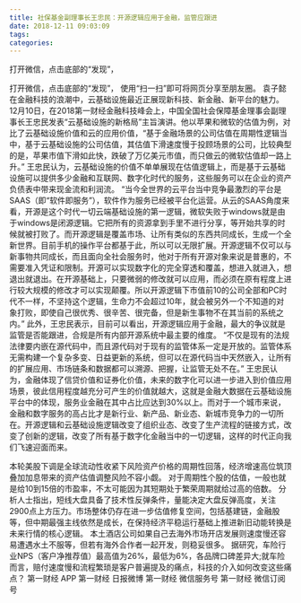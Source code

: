 ```yaml
---
title: 社保基金副理事长王忠民：开源逻辑应用于金融，监管应跟进
date: 2018-12-11 09:03:09
tags: 
categories: 
---
```

打开微信，点击底部的“发现”，
<!-- more -->
打开微信，点击底部的“发现”，
使用“扫一扫”即可将网页分享至朋友圈。
袁子懿
在金融科技的浪潮中，云基础设施最近正展现新科技、新金融、新平台的魅力。
12月10日，在2018第一财经金融科技峰会上，中国全国社会保障基金理事会副理事长王忠民发表“云基础设施的新格局”主旨演讲。他以苹果和微软的估值为例，对比了云基础设施价值和云的应用价值，“基于金融场景的公司估值在周期性逻辑当中，基于云基础设施的公司估值，其估值下滑速度慢于投顾场景的公司，比较典型的是，苹果市值下滑如此快，跌破了万亿美元市值，而只做云的微软估值却一路上升。”
王忠民认为，云基础设施的价值不单单展现在估值逻辑上，而是基于云基础设施可以提供多少金融和互联网、数字化时代的服务，这些服务可以在企业的资产负债表中带来现金流和利润流。
“当今全世界的云平台当中竞争最激烈的平台是SAAS（即“软件即服务”），软件作为服务已经被平台化运营。从云的SAAS角度来看，开源是这个时代一切云端基础设施的第一逻辑，微软失败于windows就是由于windows是闭源逻辑。它把所有的资源拿到手里不进行分享，等开始共享的时候就被打败了。而开源逻辑是覆盖市场、让所有类似的东西共同成长，生成一个全新世界。目前手机的操作平台都基于此，所以可以无限扩展。开源逻辑不仅可以与新事物共同成长，而且面向全社会服务时，他对于所有开源对象来说是普惠的，不需要准入凭证和限制。开源可以实现数字化的完全穿透和覆盖，想进入就进入，想退出就退出。在开源基础上，只要微弱的修改就可以应用，而必须在原有程度上进行较大规模的修改才可以实现颠覆。所以开源逻辑下市值前10的公司全部和PC时代不一样，不坚持这个逻辑，生命力不会超过10年，就会被另外一个不知道的对象打败，即使自己很优秀、很辛苦、很完备，但是新生事物不在其当前的系统之内。”
此外，王忠民表示，目前可以看出，开源逻辑应用于金融，最大的争议就是监管是否能跟进，合规是所有内部开源系统中最主要的维度。
“不仅是现有的法规法律要内嵌在源代码中，而且源代码对于现有的监管体系一定是开放的。监管体系无需构建一个复杂多变、日益更新的系统，但可以在源代码当中天然嵌入，让所有的扩展应用、市场链条和数据都可以溯源、把握，让监管无处不在。”
王忠民认为，金融体现了信贷价值和证券化价值，未来的数字化可以进一步进入到价值应用场景，彼此信用程度越充分可产生的价值就越大，这就是金融大数据在云基础设施平台中的体现，服务业金融在其中占比应达到30%以上。而对于一个城市来说，金融和数字服务的高占比才是新行业、新产品、新业态、新城市竞争力的一切所在。开源逻辑和云基础设施逻辑改变了组织业态、改变了生产流程的链接方式，改变了创新的逻辑，改变了所有基于数字化金融当中的一切逻辑，这样的时代正向我们飞速迎面而来。
 
 
本轮美股下调是全球流动性收紧下风险资产价格的周期性回落，经济增速高位筑顶叠加加息带来的资产估值调整风险不容小觑。
对于周期性个股的估值，一般也就是给10到15倍的市盈率，不太可能因为其短期处于繁荣周期就给过高的倍数。
分析人士指出，短线大盘具备了技术性反弹条件，量能决定大盘反弹高度，关注2900点上方压力。市场整体仍存在进一步估值修复空间，包括基建链，金融股等，但中期最强主线依然是成长，在保持经济平稳运行基础上推进新旧动能转换是未来行情的核心逻辑。
本土酒店公司如果自己去海外市场开店发展则速度慢还容易遭遇水土不服等，但若有海外合作者一起开发，则稳妥很多。
据研究，车险行业NPS（客户净推荐值）最高值为26%，最低为6%，各品牌口碑差异大;就车险而言，赔付速度慢和流程繁琐是客户普遍提及的痛点，科技的介入如何改变这些痛点？
第一财经
APP
第一财经
日报微博
第一财经
微信服务号
第一财经
微信订阅号
